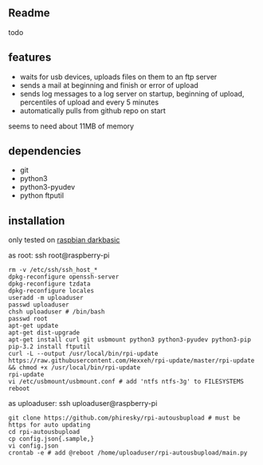 Readme
---
todo

features
---
- waits for usb devices, uploads files on them to an ftp server
- sends a mail at beginning and finish or error of upload
- sends log messages to a log server on startup, beginning of upload, percentiles of upload and every 5 minutes
- automatically pulls from github repo on start

seems to need about 11MB of memory

dependencies
---
* git
* python3
* python3-pyudev
* python ftputil

installation
---
only tested on [raspbian darkbasic](http://www.linuxsystems.it/raspbian-wheezy-armhf-raspberry-pi-minimal-image/)

as root: ssh root@raspberry-pi

	rm -v /etc/ssh/ssh_host_*
	dpkg-reconfigure openssh-server
	dpkg-reconfigure tzdata
	dpkg-reconfigure locales
	useradd -m uploaduser
	passwd uploaduser
	chsh uploaduser # /bin/bash
	passwd root
	apt-get update 
	apt-get dist-upgrade
	apt-get install curl git usbmount python3 python3-pyudev python3-pip
	pip-3.2 install ftputil
	curl -L --output /usr/local/bin/rpi-update https://raw.githubusercontent.com/Hexxeh/rpi-update/master/rpi-update && chmod +x /usr/local/bin/rpi-update
	rpi-update
	vi /etc/usbmount/usbmount.conf # add 'ntfs ntfs-3g' to FILESYSTEMS
	reboot

as uploaduser: ssh uploaduser@raspberry-pi

	git clone https://github.com/phiresky/rpi-autousbupload # must be https for auto updating
	cd rpi-autousbupload
	cp config.json{.sample,}
	vi config.json
	crontab -e # add @reboot /home/uploaduser/rpi-autousbupload/main.py




